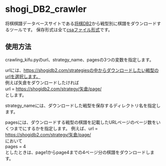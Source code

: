 # shogi_DB2_crawler
将棋棋譜データベースサイトである[将棋DB2](https://shogidb2.com/)から戦型別に棋譜をダウンロードするツールです。
保存形式は全て[csaファイル形式](http://www2.computer-shogi.org/protocol/record_v22.html)です。

## 使用方法
crawling_kifu.pyのurl、strategy_name、pagesの3つの変数を指定します。  
  
urlには、https://shogidb2.com/strategiesの中からダウンロードしたい戦型のurlを選択します。  
例えば矢倉をダウンロードしたければ  
url = https://shogidb2.com/strategy/矢倉/page/  
とします。  
  
strategy_nameには、ダウンロードした戦型を保存するディレクトリ名を指定します。  
  
pagesには、ダウンロードする戦型の棋譜を記載したURLページのページ数をいくつまでにするかを指定します。
例えば、url = https://shogidb2.com/strategy/矢倉/page/  
において  
pages = 4  
としたときは、page1からpage4までの4ページ分の棋譜をダウンロードします。
